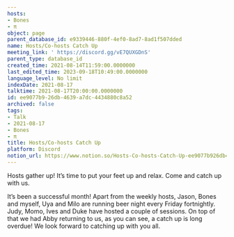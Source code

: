 ```yaml
---
hosts:
- Bones
- π
object: page
parent_database_id: e9339446-880f-4ef0-8ad7-8ad1f507dded
name: Hosts/Co-hosts Catch Up
meeting_link: ' https://discord.gg/vE7QUXGDnS'
parent_type: database_id
created_time: 2021-08-14T11:59:00.0000000
last_edited_time: 2023-09-18T10:49:00.0000000
language_level: No limit
indexDate: 2021-08-17
talktime: 2021-08-17T20:00:00.0000000
id: ee9077b9-26db-4639-a7dc-4434880c8a52
archived: false
tags:
- Talk
- 2021-08-17
- Bones
- π
title: Hosts/Co-hosts Catch Up
platform: Discord
notion_url: https://www.notion.so/Hosts-Co-hosts-Catch-Up-ee9077b926db4639a7dc4434880c8a52
---
```









Hosts gather up! It’s time to put your feet up and relax. Come and catch up with us.

It’s been a successful month! Apart from the weekly hosts, Jason, Bones and myself, Uya and Milo are running beer night every Friday fortnightly. Judy, Momo, Ives and Duke have hosted a couple of sessions. On top of that we had Abby returning to us, as you can see, a catch up is long overdue! We look forward to catching up with you all.

















